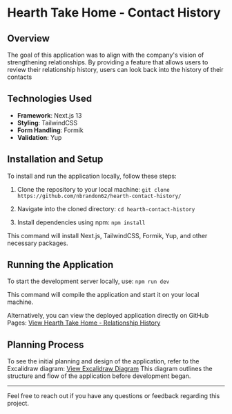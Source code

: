 # Hearth Take Home - Contact History

## Overview
The goal of this application was to align with the company's vision of strengthening relationships. By providing a feature that allows users to review their relationship history, users can look back into the history of their contacts

## Technologies Used
- **Framework**: Next.js 13
- **Styling**: TailwindCSS
- **Form Handling**: Formik
- **Validation**: Yup

## Installation and Setup
To install and run the application locally, follow these steps:
1. Clone the repository to your local machine:
`git clone https://github.com/nbrandon62/hearth-contact-history/`

2. Navigate into the cloned directory:
`cd hearth-contact-history`

3. Install dependencies using npm:
`npm install`

This command will install Next.js, TailwindCSS, Formik, Yup, and other necessary packages.

## Running the Application
To start the development server locally, use:
`npm run dev`

This command will compile the application and start it on your local machine.

Alternatively, you can view the deployed application directly on GitHub Pages:
[View Hearth Take Home - Relationship History](<github_pages_link>)

## Planning Process
To see the initial planning and design of the application, refer to the Excalidraw diagram:
[View Excalidraw Diagram](https://excalidraw.com/#json=YaHwtNrxEmEfZl62zoPAT,8e8cXVR0XeTGggh1v_nJzA)
This diagram outlines the structure and flow of the application before development began.

---

Feel free to reach out if you have any questions or feedback regarding this project.
